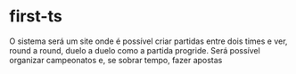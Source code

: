 # first-ts
O sistema será um site onde é possível criar partidas entre dois times e ver, round a round, duelo a duelo como a partida progride. Será possível organizar campeonatos e, se sobrar tempo, fazer apostas
